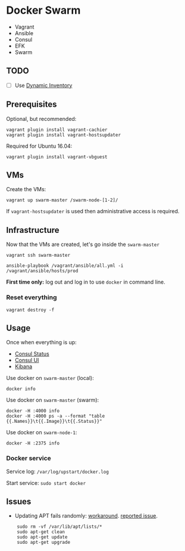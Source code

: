 # Docker Swarm

+ Vagrant
+ Ansible
+ Consul
+ EFK
+ Swarm

## TODO

+ [ ] Use [Dynamic Inventory](http://docs.ansible.com/ansible/intro_dynamic_inventory.html)

## Prerequisites

Optional, but recommended:

	vagrant plugin install vagrant-cachier
	vagrant plugin install vagrant-hostsupdater

Required for Ubuntu 16.04:

	vagrant plugin install vagrant-vbguest

## VMs

Create the VMs:

	vagrant up swarm-master /swarm-node-[1-2]/

If `vagrant-hostsupdater` is used then administrative access is required.


## Infrastructure

Now that the VMs are created, let's go inside the `swarm-master`

	vagrant ssh swarm-master

	ansible-playbook /vagrant/ansible/all.yml -i /vagrant/ansible/hosts/prod

**First time only:** log out and log in to use `docker` in command line.

### Reset everything

	vagrant destroy -f

## Usage

Once when everything is up:

+ [Consul Status](http://swarm-master:8500/v1/health/service/consul?pretty)
+ [Consul UI](http://swarm-master:8500/ui/)
+ [Kibana](http://swarm-master:5601)

Use docker on `swarm-master` (local):

	docker info

Use docker on `swarm-master` (swarm):

	docker -H :4000 info
	docker -H :4000 ps -a --format "table {{.Names}}\t{{.Image}}\t{{.Status}}"

Use docker on `swarm-node-1`:

	docker -H :2375 info

### Docker service

Service log: `/var/log/upstart/docker.log`

Start service: `sudo start docker`

## Issues

+ Updating APT fails randomly: [workaround](https://groups.google.com/forum/#!topic/ansible-project/4-CV1SszOAY).
  [reported issue](https://github.com/ansible/ansible-modules-core/issues/2951).

```
	sudo rm -vf /var/lib/apt/lists/*
	sudo apt-get clean
	sudo apt-get update
	sudo apt-get upgrade
```